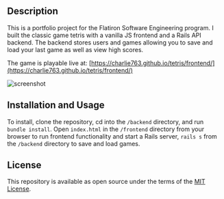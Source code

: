## Description
This is a portfolio project for the Flatiron Software Engineering program. I built the classic game tetris with a vanilla JS frontend and a Rails API backend. The backend stores users and games allowing you to save and load your last game as well as view high scores.

The game is playable live at: [https://charlie763.github.io/tetris/frontend/](https://charlie763.github.io/tetris/frontend/)

![screenshot](https://drive.google.com/uc?export=view&id=1_Atu_XIBtnqKQiWYQsWo2I4CjmFMG5ip)

## Installation and Usage
To install, clone the repository, cd into the `/backend` directory, and run `bundle install`. Open `index.html` in the `/frontend` directory from your browser to run frontend functionality and start a Rails server, `rails s` from the `/backend` directory to save and load games.

## License
This repository is available as open source under the terms of the [MIT License](https://opensource.org/licenses/MIT).